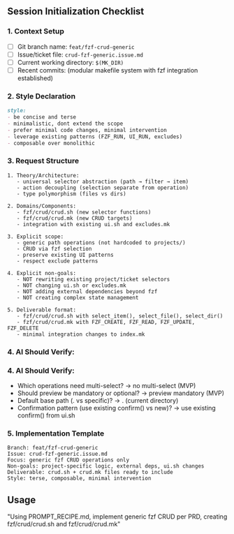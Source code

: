 ## Session Initialization Checklist

### 1. Context Setup
- [ ] Git branch name: `feat/fzf-crud-generic`
- [ ] Issue/ticket file: `crud-fzf-generic.issue.md`
- [ ] Current working directory: `$(MK_DIR)`
- [ ] Recent commits: (modular makefile system with fzf integration established)

### 2. Style Declaration

```Markdown
style:
- be concise and terse
- minimalistic, dont extend the scope  
- prefer minimal code changes, minimal intervention
- leverage existing patterns (FZF_RUN, UI_RUN, excludes)
- composable over monolithic
```

### 3. Request Structure
```
1. Theory/Architecture: 
   - universal selector abstraction (path → filter → item)
   - action decoupling (selection separate from operation)
   - type polymorphism (files vs dirs)

2. Domains/Components:
   - fzf/crud/crud.sh (new selector functions)
   - fzf/crud/crud.mk (new CRUD targets)
   - integration with existing ui.sh and excludes.mk

3. Explicit scope:
   - generic path operations (not hardcoded to projects/)
   - CRUD via fzf selection
   - preserve existing UI patterns
   - respect exclude patterns

4. Explicit non-goals:
   - NOT rewriting existing project/ticket selectors
   - NOT changing ui.sh or excludes.mk
   - NOT adding external dependencies beyond fzf
   - NOT creating complex state management

5. Deliverable format:
   - fzf/crud/crud.sh with select_item(), select_file(), select_dir()
   - fzf/crud/crud.mk with FZF_CREATE, FZF_READ, FZF_UPDATE, FZF_DELETE
   - minimal integration changes to index.mk
```

### 4. AI Should Verify:
### 4. AI Should Verify:
- Which operations need multi-select? → no multi-select (MVP)
- Should preview be mandatory or optional? → preview mandatory (MVP)  
- Default base path (. vs specific)? → . (current directory)
- Confirmation pattern (use existing confirm() vs new)? → use existing confirm() from ui.sh

### 5. Implementation Template
```
Branch: feat/fzf-crud-generic
Issue: crud-fzf-generic.issue.md
Focus: generic fzf CRUD operations only
Non-goals: project-specific logic, external deps, ui.sh changes
Deliverable: crud.sh + crud.mk files ready to include
Style: terse, composable, minimal intervention
```

## Usage
"Using PROMPT_RECIPE.md, implement generic fzf CRUD per PRD, creating fzf/crud/crud.sh and fzf/crud/crud.mk"
